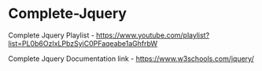 # Complete-Jquery

Complete Jquery Playlist - https://www.youtube.com/playlist?list=PL0b6OzIxLPbzSyiC0PFaqeabe1aGhfrbW

Complete Jquery Documentation link - https://www.w3schools.com/jquery/
